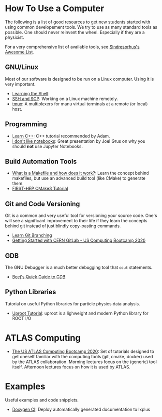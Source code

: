 # How To Use a Computer
The following is a list of good resources to get new students started with using common developement tools. We try to use as many standard tools as possible. One should never reinvent the wheel. Especially if they are a physicist.

For a very comprehensive list of available tools, see [Sindresorhus's Awesome List](https://github.com/sindresorhus/awesome).

## GNU/Linux
Most of our software is designed to be run on a Linux computer. Using it is very important.

- [Learning the Shell](http://linuxcommand.org/lc3_learning_the_shell.php)
- [SSH and SCP](https://acloudguru.com/blog/engineering/ssh-and-scp-howto-tips-tricks): Working on a Linux machine remotely.
- [tmux](https://hamvocke.com/blog/a-quick-and-easy-guide-to-tmux/): A multiplexers for manu virtual terminals at a remote (or local) host.

## Programming
- [Learn C++](https://www.learncpp.com/): C++ tutorial recommended by Adam.
- [I don't like notebooks](https://www.youtube.com/watch?v=7jiPeIFXb6U): Great presentation by Joel Grus on why you should **not** use Jupyter Notebooks.

## Build Automation Tools
- [What is a Makefile and how does it work?](https://opensource.com/article/18/8/what-how-makefile): Learn the concept behind makefiles, but use an advanced build tool (like CMake) to generate them.
- [FIRST-HEP CMake3 Tutorial](https://henryiii.github.io/cmake_workshop/)

## Git and Code Versioning
Git is a common and very useful tool for versioning your source code. One's will see a significant improvement to their life if they learn the concepts behind git instead of just blindly copy-pasting commands.

- [Learn Git Branching](https://learngitbranching.js.org/)
- [Getting Started with CERN GitLab - US Computing Bootcamp 2020](https://aroepe.github.io/atlas-gitlab/)

## GDB
The GNU Debugger is a much better debugging tool that `cout` statements.

- [Beej's Quick Guide to GDB](https://beej.us/guide/bggdb/)

## Python Libraries
Tutorial on useful Python libraries for particle physics data analysis.

- [Uproot Tutorial](https://masonproffitt.github.io/uproot-tutorial/): uproot is a lighweight and modern Python library for ROOT I/O

# ATLAS Computing

- [The US ATLAS Computing Bootcamp 2020](https://matthewfeickert.github.io/usatlas-computing-bootcamp-2020/): Set of tutorials designed to get oneself familiar with the computing tools (git, cmake, docker) used by the ATLAS collaboration. Morning lectures focus on the (generic) tool itself. Afternoon lectures focus on how it is used by ATLAS.

# Examples
Useful examples and code snipplets.

- [Doxygen CI](https://gitlab.cern.ch/berkeleylab/labRemote/-/blob/774c91c61cbe7884e8cd455c03620c4c254cc22d/.gitlab-ci.yml#L66): Deploy automatically generated documentation to lxplus
